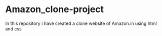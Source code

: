# Amazon_clone-project
In this repository i have created a clone website of Amazon.in using html and css
